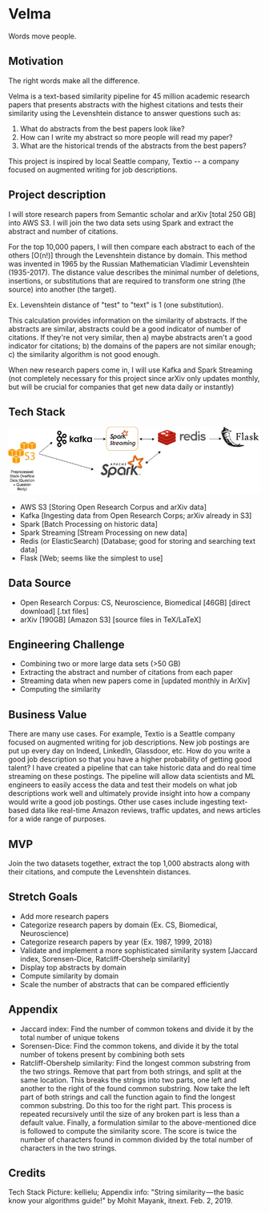 # Velma 

Words move people. 

## Motivation 
The right words make all the difference.

Velma is a text-based similarity pipeline for 45 million academic research papers that presents abstracts with the highest citations and tests their similarity using the Levenshtein distance to answer questions such as: 

1) What do abstracts from the best papers look like? 
2) How can I write my abstract so more people will read my paper? 
3) What are the historical trends of the abstracts from the best papers? 

This project is inspired by local Seattle company, Textio -- a company focused on augmented writing for job descriptions. 

## Project description 
I will store research papers from Semantic scholar and arXiv [total 250 GB] into AWS S3. I will join the two data sets using Spark and extract the abstract and number of citations. 

For the top 10,000 papers, I will then compare each abstract to each of the others [O(n!)] through the Levenshtein distance by domain. This method was invented in 1965 by the Russian Mathematician Vladimir Levenshtein (1935-2017). The distance value describes the minimal number of deletions, insertions, or substitutions that are required to transform one string (the source) into another (the target). 

Ex. Levenshtein distance of "test" to "text" is 1 (one substitution). 

This calculation provides information on the similarity of abstracts. If the abstracts are similar, abstracts could be a good indicator of number of citations. If they're not very similar, then a) maybe abstracts aren't a good indicator for citations; b) the domains of the papers are not similar enough; c) the similarity algorithm is not good enough. 

When new research papers come in, I will use Kafka and Spark Streaming (not completely necessary for this project since arXiv only updates monthly, but will be crucial for companies that get new data daily or instantly) 

## Tech Stack
![Tech Stack](workflow.jpeg)
- AWS S3 [Storing Open Research Corpus and arXiv data]
- Kafka [Ingesting data from Open Research Corps; arXiv already in S3]
- Spark [Batch Processing on historic data]
- Spark Streaming [Stream Processing on new data]
- Redis (or ElasticSearch) [Database; good for storing and searching text data]
- Flask [Web; seems like the simplest to use]

## Data Source
- Open Research Corpus: CS, Neuroscience, Biomedical [46GB] [direct download] [.txt files] 
- arXiv [190GB] [Amazon S3] [source files in TeX/LaTeX]

## Engineering Challenge
- Combining two or more large data sets (>50 GB)
- Extracting the abstract and number of citations from each paper
- Streaming data when new papers come in [updated monthly in ArXiv]
- Computing the similarity 

## Business Value
There are many use cases. For example, Textio is a Seattle company focused on augmented writing for job descriptions. New job postings are put up every day on Indeed, LinkedIn, Glassdoor, etc. How do you write a good job description so that you have a higher probability of getting good talent? I have created a pipeline that can take historic data and do real time streaming on these postings. The pipeline will allow data scientists and ML engineers to easily access the data and test their models on what job descriptions work well and ultimately provide insight into how a company would write a good job postings. Other use cases include ingesting text-based data like real-time Amazon reviews, traffic updates, and news articles for a wide range of purposes. 

## MVP
Join the two datasets together, extract the top 1,000 abstracts along with their citations, and compute the Levenshtein distances. 

## Stretch Goals
- Add more research papers
- Categorize research papers by domain (Ex. CS, Biomedical, Neuroscience)
- Categorize research papers by year (Ex. 1987, 1999, 2018)
- Validate and implement a more sophisticated similarity system [Jaccard index, Sorensen-Dice, Ratcliff-Obershelp similarity]
- Display top abstracts by domain
- Compute similarity by domain
- Scale the number of abstracts that can be compared efficiently 


## Appendix 
- Jaccard index: Find the number of common tokens and divide it by the total number of unique tokens
- Sorensen-Dice: Find the common tokens, and divide it by the total number of tokens present by combining both sets
- Ratcliff-Obershelp similarity: Find the longest common substring from the two strings. Remove that part from both strings, and split at the same location. This breaks the strings into two parts, one left and another to the right of the found common substring. Now take the left part of both strings and call the function again to find the longest common substring. Do this too for the right part. This process is repeated recursively until the size of any broken part is less than a default value. Finally, a formulation similar to the above-mentioned dice is followed to compute the similarity score. The score is twice the number of characters found in common divided by the total number of characters in the two strings. 

## Credits
Tech Stack Picture: kellielu; Appendix info: "String similarity — the basic know your algorithms guide!" by Mohit Mayank, itnext. Feb. 2, 2019.





